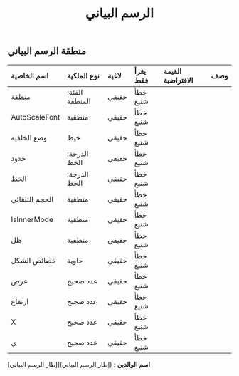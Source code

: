 ﻿---
title: الرسم البياني
second_title: Aspose.Cells Cloud Documen
type: docs
url: /ar/specification/model/chartarea/
description: "Aspose.Cells مواصفات النموذج السحابي: منطقة الرسم البياني. تعامل بسهولة مع Excel ومستندات جداول البيانات الأخرى التي تحتوي على ميزات مثل الفتح والتوليد والتحرير والتقسيم والدمج والمقارنة والتحويل"
weight: 50
---
## **منطقة الرسم البياني**

 

| اسم الخاصية| نوع الملكية| لاغية| يقرأ فقط| القيمة الافتراضية| وصف|
|:- |:- |:- |:- |:- |:- |
| منطقة| الفئة: المنطقة| حقيقي| خطأ شنيع|||
| AutoScaleFont| منطقية| حقيقي| خطأ شنيع|||
| وضع الخلفية| خيط| حقيقي| خطأ شنيع|||
| حدود| الدرجة: الخط| حقيقي| خطأ شنيع|||
| الخط| الدرجة: الخط| حقيقي| خطأ شنيع|||
| الحجم التلقائي| منطقية| حقيقي| خطأ شنيع|||
| IsInnerMode| منطقية| حقيقي| خطأ شنيع|||
| ظل| منطقية| حقيقي| خطأ شنيع|||
| خصائص الشكل| حاوية| حقيقي| خطأ شنيع|||
| عرض| عدد صحيح| حقيقي| خطأ شنيع|||
| ارتفاع| عدد صحيح| حقيقي| خطأ شنيع|||
| X| عدد صحيح| حقيقي| خطأ شنيع|||
| ي| عدد صحيح| حقيقي| خطأ شنيع|||

**اسم الوالدين** : (إطار الرسم البياني)[إطار الرسم البياني]